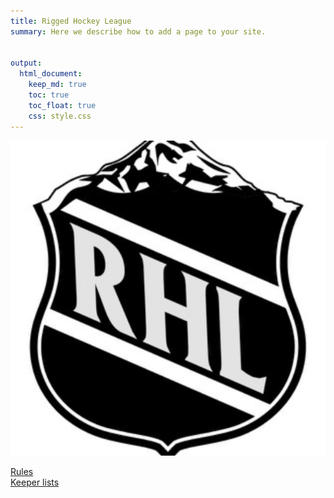 ```yaml
---
title: Rigged Hockey League
summary: Here we describe how to add a page to your site.


output:
  html_document:
    keep_md: true
    toc: true
    toc_float: true
    css: style.css
---
```


![](rhl.jpeg)

[Rules](https://www.jeremylabrecque.org/rhl/rules/)     
[Keeper lists](https://www.jeremylabrecque.org/rhl/keepers/)

